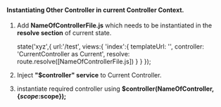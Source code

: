 
#### Instantiating Other Controller in current Controller Context.

1) Add **NameOfControllerFile.js** which needs to be instantiated in the **resolve section** of current state.

	state('xyz',{
                    url:'/test',
                    views:{
                        'index':{
                            templateUrl: '',
                            controller: 'CurrentController as Current',
                            resolve: route.resolve([NameOfControllerFile.js])
                        }
                    }
    });

2) Inject **"$controller" service** to Current Controller.

3) instantiate required controller using  **$controller(NameOfController, {$scope:$scope});**
